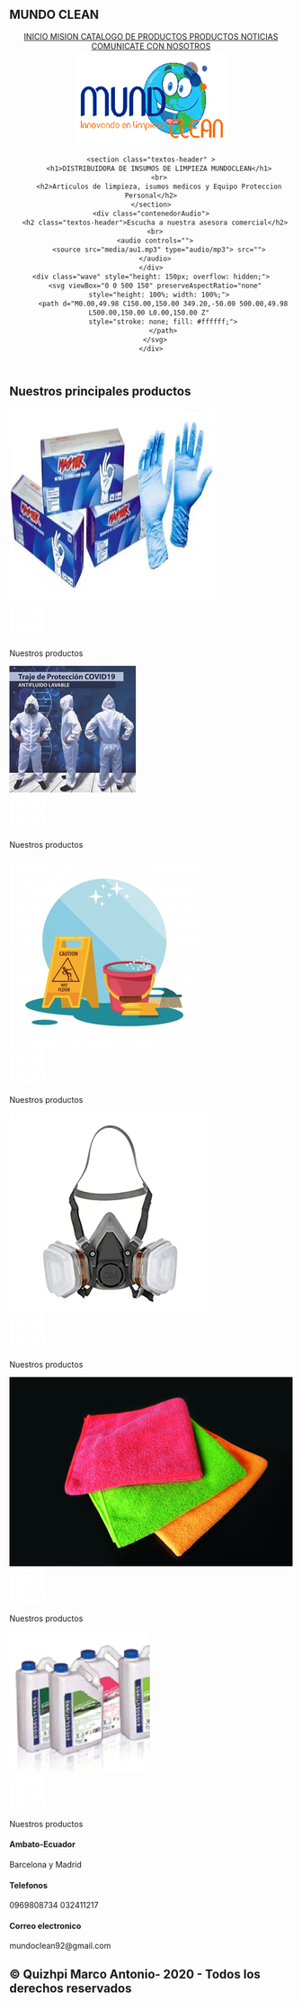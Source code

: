 ## MUNDO CLEAN 
<!DOCTYPE html>
<html lang="es">
<head>
  <meta charset="utf-8">
  <title> INICIO </title>
  <link href="https://fonts.googleapis.com/css?family=Open+Sans:300,400,700,800&display=swap" rel="stylesheet">  
</head>                     

<body class="hidden">
  <header>
    <nav id="nav" class="nav1">
     <div class="contenedor-nav">
        <div class="enlaces" id="enlaces">
          <a href="index.html"> INICIO </a>
          <a href="cont/mision.html"> MISION </a>
          <a href="cont/catalogo.html"> CATALOGO DE PRODUCTOS </a>
          <a href="cont/productos.html"> PRODUCTOS </a>
          <a href="cont/noticias.html"> NOTICIAS </a>
          <a href="cont/contacto.html"> COMUNICATE CON NOSOTROS </a>
       </div>
      <div class="logo">
        <a href= "index.html"></a>
        <img src= img/logo.png alt="LOGO MUNDOCLEAN">
      </div>
     </div>
    </nav>

    <section class="textos-header" >
        <h1>DISTRIBUIDORA DE INSUMOS DE LIMPIEZA MUNDOCLEAN</h1>
        <br>
        <h2>Articulos de limpieza, isumos medicos y Equipo Proteccion Personal</h2>
    </section>
    <div class="contenedorAudio">
      <h2 class="textos-header">Escucha a nuestra asesora comercial</h2>
      <br>
      <audio controls="">
        <source src="media/au1.mp3" type="audio/mp3"> src="">
      </audio>
    </div>
    <div class="wave" style="height: 150px; overflow: hidden;">
      <svg viewBox="0 0 500 150" preserveAspectRatio="none"
        style="height: 100%; width: 100%;">
          <path d="M0.00,49.98 C150.00,150.00 349.20,-50.00 500.00,49.98 L500.00,150.00 L0.00,150.00 Z" 
          style="stroke: none; fill: #ffffff;">
          </path>
      </svg>
    </div>
  </header>
  <main>
    <section class="productos">
      <div class="contenedor">
          <h2 class="titulo">Nuestros principales productos</h2>
          <div class="galeria-port">
              <div class="imagen-port">
                  <img src="img/gn.png" alt="">
                  <div class="hover-galeria">
                      <img src="img/icono1.png" alt="">
                      <p>Nuestros productos</p>
                  </div>
              </div>
              <div class="imagen-port">
                  <img src="img/bio.jpg" alt="">
                  <div class="hover-galeria">
                      <img src="img/icono1.png" alt="">
                      <p>Nuestros productos</p>
                  </div>
              </div>
              <div class="imagen-port">
                  <img src="img/lmp.jpg" alt="">
                  <div class="hover-galeria">
                      <img src="img/icono1.png" alt="">
                      <p>Nuestros productos</p>
                  </div>
              </div>
              <div class="imagen-port">
                  <img src="img/mas.jpg" alt="">
                  <div class="hover-galeria">
                      <img src="img/icono1.png" alt="">
                      <p>Nuestros productos</p>
                  </div>
              </div>
              <div class="imagen-port">
                  <img src="img/panos.png" alt="">
                  <div class="hover-galeria">
                      <img src="img/icono1.png" alt="">
                      <p>Nuestros productos</p>
                  </div>
              </div>
              <div class="imagen-port">
                  <img src="img/qde.png" alt="">
                  <div class="hover-galeria">
                      <img src="img/icono1.png" alt="">
                      <p>Nuestros productos</p>
                  </div>
              </div>
          </div>
      </div>
   </section>
  </main>

  <footer>
      <div class="contenedor-footer">
        <div class="content-foo">
          <h4>Ambato-Ecuador</h4>
          <p>Barcelona y Madrid</p>
        </div>
       <div class="content-foo">
         <h4>Telefonos</h4>
         <p>0969808734  032411217</p>
        </div>
        <div class="content-foo">
          <h4>Correo electronico</h4>
          <p>mundoclean92@gmail.com</p>
        </div>
      </div>
      <h2 class="titulo-final">&copy; Quizhpi Marco Antonio- 2020 - Todos los derechos reservados</h2>
  </footer>
</body>
</html>

